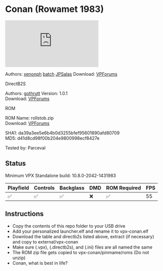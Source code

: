 # Conan (Rowamet 1983)

![Table Preview](https://www.vpforums.org/index.php?app=downloads&showfile=13053#)

Authors: [xenonph](https://www.vpforums.org/index.php?showuser=14100)
	 [batch](https://www.vpforums.org/index.php?showuser=30858)
	 [JPSalas](https://www.vpforums.org/index.php?showuser=277)
Download: [VPForums](https://www.vpforums.org/index.php?app=downloads&showfile=13053)

DirectB2S

Authors: [gothrutt](https://www.vpforums.org/index.php?showuser=113691)
Version: 1.0.1  
Download: [VPForums](https://www.vpforums.org/index.php?app=downloads&showfile=12626)

ROM

ROM Name: rollstob.zip  
Download: [VPForums](https://www.vpforums.org/index.php?app=downloads&showfile=681)  

SHA1: da39a3ee5e6b4b0d3255bfef95601890afd80709  
MD5:  d41d8cd98f00b204e9800998ecf8427e 

Tested by: Parceval

## Status 

Minimum VPX Standalone build: 10.8.0-2042-1431983

| Playfield | Controls | Backglass | DMD | ROM Required | FPS | 
|-----------|----------|-----------|-----|--------------|-----|
| :white_check_mark: | :white_check_mark: | :white_check_mark: | :x: | :white_check_mark: | 55 |

## Instructions

- Copy the contents of this repo folder to your USB drive
- Add your personalized launcher.elf and rename it to vpx-conan.elf
- Download the table and directb2s listed above, extract (if necessary) and copy to external/vpx-conan
- Make sure (.vpx), (.directb2s), and (.ini) files are all named the same
- The ROM zip file gets copied to vpx-conan/pinmame/roms (Do not unzip)
- Conan, what is best in life?
